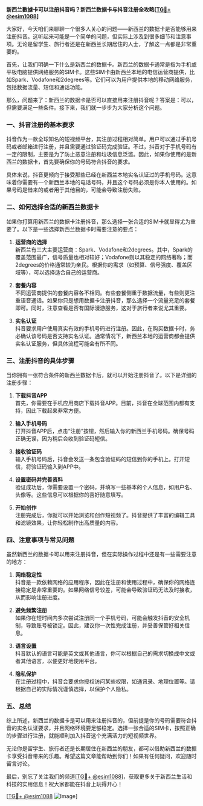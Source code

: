 **新西兰數據卡可以注册抖音吗？新西兰数据卡与抖音注册全攻略[[TG💪+ @esim1088](https://t.me/s/esim1088)]**

大家好，今天咱们来聊聊一个很多人关心的问题——新西兰的数据卡是否能够用来注册抖音。这听起来可能是一个简单的问题，但实际上涉及到很多细节和注意事项。无论是留学生、旅行者还是在新西兰长期居住的人士，了解这一点都是非常重要的。

首先，让我们明确一下什么是新西兰的数据卡。新西兰的数据卡通常是指为手机或平板电脑提供网络服务的SIM卡。这些SIM卡由新西兰本地的电信运营商提供，比如Spark、Vodafone和2degrees等。它们可以为用户提供本地的移动网络服务，包括数据流量、短信和通话功能。

那么，问题来了：新西兰的数据卡是否可以直接用来注册抖音呢？答案是：可以，但需要满足一些条件。接下来，我们就一步步为大家分析这个问题。

### **一、抖音注册的基本要求**

抖音作为一款全球知名的短视频平台，其注册过程相对简单。用户可以通过手机号码或者邮箱进行注册，并且需要通过验证码完成验证。不过，抖音对于手机号码有一定的限制，主要是为了防止恶意注册和垃圾信息泛滥。因此，如果你使用的是新西兰的数据卡，首先要确保你的号码符合抖音的要求。

具体来说，抖音更倾向于接受那些已经在新西兰本地实名认证过的手机号码。这意味着你需要有一个新西兰本地的电话号码，并且这个号码必须是你本人使用的。如果号码是借来的或者用于其他目的，可能会导致注册失败。

### **二、如何选择合适的新西兰数据卡**

如果你打算用新西兰的数据卡注册抖音，那么选择一张合适的SIM卡就显得尤为重要了。以下是一些选择新西兰数据卡时需要注意的要点：

1. **运营商的选择**  
   新西兰有三大主要运营商：Spark、Vodafone和2degrees。其中，Spark的覆盖范围最广，信号质量也相对较好；Vodafone则以其稳定的网络著称；而2degrees的价格通常较为亲民。根据你的需求（如预算、信号强度、覆盖区域等），可以选择适合自己的运营商。

2. **套餐内容**  
   不同运营商提供的套餐内容各不相同。有些套餐侧重于数据流量，有些则更注重语音通话。如果你只是想用数据卡注册抖音，那么选择一个流量充足的套餐即可。同时，注意查看是否有国际漫游服务，这对于旅行者来说尤其重要。

3. **实名认证**  
   抖音要求用户使用真实有效的手机号码进行注册。因此，在购买数据卡时，务必确认该号码是否支持实名认证。通常情况下，新西兰本地的运营商都会提供实名认证服务，但具体流程可能会有所不同。

### **三、注册抖音的具体步骤**

当你拥有一张符合条件的新西兰数据卡后，就可以开始注册抖音了。以下是详细的注册步骤：

1. **下载抖音APP**  
   首先，你需要在手机应用商店下载抖音APP。目前，抖音在全球范围内都有支持，因此下载起来非常方便。

2. **输入手机号码**  
   打开抖音APP后，点击“注册”按钮，然后输入你的新西兰手机号码。确保号码正确无误，因为稍后会收到验证码短信。

3. **接收验证码**  
   输入手机号码后，抖音会发送一条包含验证码的短信到你的手机上。打开短信，将验证码输入到APP中。

4. **设置密码并完善资料**  
   验证成功后，你需要设置一个密码，并填写一些基本的个人信息，如用户名、头像等。这些信息可以根据你的喜好随意填写。

5. **开始创作**  
   注册完成后，你就可以开始浏览和创作短视频了。抖音提供了丰富的编辑工具和滤镜效果，让你轻松制作出高质量的内容。

### **四、注意事项与常见问题**

虽然新西兰的数据卡可以用来注册抖音，但在实际操作过程中还是有一些需要注意的地方：

1. **网络稳定性**  
   抖音是一款依赖网络的应用程序，因此在注册和使用过程中，确保你的网络连接稳定是非常重要的。如果网络信号较差，可能会导致验证码无法及时接收，从而影响注册进度。

2. **避免频繁注册**  
   如果你在短时间内多次尝试注册同一个手机号码，可能会触发抖音的安全机制，导致账号被锁定。因此，建议你一次性完成注册，并妥善保管好相关信息。

3. **语言设置**  
   抖音默认的语言可能是英文或其他语言，你可以根据自己的需求切换成中文或者其他语言，以便更好地使用平台。

4. **隐私保护**  
   在注册过程中，抖音会要求你授权访问某些权限，如通讯录、地理位置等。请根据自己的实际情况谨慎选择，以保护个人隐私。

### **五、总结**

综上所述，新西兰的数据卡是可以用来注册抖音的，但前提是你的号码需要符合抖音的实名认证要求，并且网络环境要足够稳定。选择一张合适的SIM卡，按照正确的步骤进行注册，就能顺利加入抖音这个充满活力的短视频世界。

无论你是留学生、旅行者还是长期居住在新西兰的朋友，都可以借助新西兰的数据卡享受抖音带来的乐趣。希望这篇文章能帮助到你们！如果有任何疑问，欢迎随时留言讨论。

最后，别忘了关注我们的频道[[TG💪+ @esim1088](https://t.me/s/esim1088)]，获取更多关于新西兰生活和科技的实用信息！祝大家都能在抖音上玩得开心！

[[TG💪+ @esim1088](https://t.me/s/esim1088) ![Image](https://i.postimg.cc/4NQfJmqS/Snipaste-2025-05-13-00-14-12.png)]